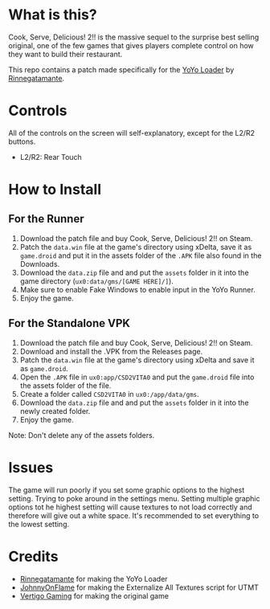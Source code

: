# What is this?
Cook, Serve, Delicious! 2!! is the massive sequel to the surprise best selling original, one of the few games that gives players complete control on how they want to build their restaurant. 

This repo contains a patch made specifically for the [YoYo Loader](https://github.com/Rinnegatamante/yoyoloader_vita) by [Rinnegatamante](https://github.com/Rinnegatamante).

# Controls
All of the controls on the screen will self-explanatory, except for the L2/R2 buttons.
- L2/R2: Rear Touch

# How to Install
## For the Runner
1. Download the patch file and buy Cook, Serve, Delicious! 2!! on Steam.
2. Patch the `data.win` file at the game's directory using xDelta, save it as `game.droid` and put it in the assets folder of the `.APK` file also found in the Downloads.
3. Download the `data.zip` file and and put the `assets` folder in it into the game directory (`ux0:data/gms/[GAME HERE]/]`).
6. Make sure to enable Fake Windows to enable input in the YoYo Runner.
7. Enjoy the game.

## For the Standalone VPK

1. Download the patch file and buy Cook, Serve, Delicious! 2!! on Steam.
2. Download and install the .VPK from the Releases page.
3. Patch the `data.win` file at the game's directory using xDelta and save it as `game.droid`.
4. Open the `.APK` file in `ux0:app/CSD2VITA0` and put the `game.droid` file into the assets folder of the file.
5. Create a folder called `CSD2VITA0` in `ux0:/app/data/gms`.
6. Download the `data.zip` file and and put the `assets` folder in it into the newly created folder.
7. Enjoy the game.

Note: Don't delete any of the assets folders.

# Issues
The game will run poorly if you set some graphic options to the highest setting. Trying to poke around in the settings menu.
Setting multiple graphic options tot he highest setting will cause textures to not load correctly and therefore will give out a white space.
It's recommended to set everything to the lowest setting.

# Credits
- [Rinnegatamante](https://github.com/Rinnegatamante) for making the YoYo Loader
- [JohnnyOnFlame](https://github.com/JohnnyonFlame) for making the Externalize All Textures script for UTMT
- [Vertigo Gaming](https://vertigo-games.com) for making the original game
